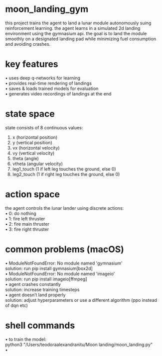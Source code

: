 # moon_landing_gym

this project trains the agent to land a lunar module autonomously suing reinforcement learning. the agent learns in a simulated 2d landing environment using the gymnasium api. the goal is to land the module smoothly on a designated landing pad while minimizing fuel consumption and avoiding crashes. 

# key features  
• uses deep q-networks for learning  
• provides real-time rendering of landings  
• saves & loads trained models for evaluation  
• generates video recordings of landings at the end  


# state space  
state consists of 8 continuous values:  
1. x (horizontal position)
2. y (vertical position)
3. vx (horizontal velocity)
4. vy (vertical velocity)
5. theta (angle)
6. vtheta (angular velocity)
7. leg1_touch (1 if left leg touches the ground, else 0)
8. leg2_touch (1 if right leg touches the ground, else 0)

# action space

the agent controls the lunar lander using discrete actions:  
• 0: do nothing  
• 1: fire left thruster  
• 2: fire main thruster  
• 3: fire right thruster  

# common problems (macOS)
  • ModuleNotFoundError: No module named 'gymnasium'  
    solution: run pip install gymnasium[box2d]  
  • ModuleNotFoundError: No module named 'imageio'  
    solution: run pip install imageio[ffmpeg]  
  • agent crashes constantly  
    solution: increase training timesteps  
  • agent doesn’t land properly  
    solution: adjust hyperparameters or use a different algorithm (ppo instead of dqn etc)  

# shell commands  
  • to train the model:  
    python3 "/Users/teodoraalexandranitu/Moon landing/moon_landing.py"  
  • 
